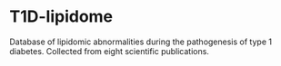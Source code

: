 # T1D-lipidome
Database of lipidomic abnormalities during the pathogenesis of type 1 diabetes. Collected from eight scientific publications.
